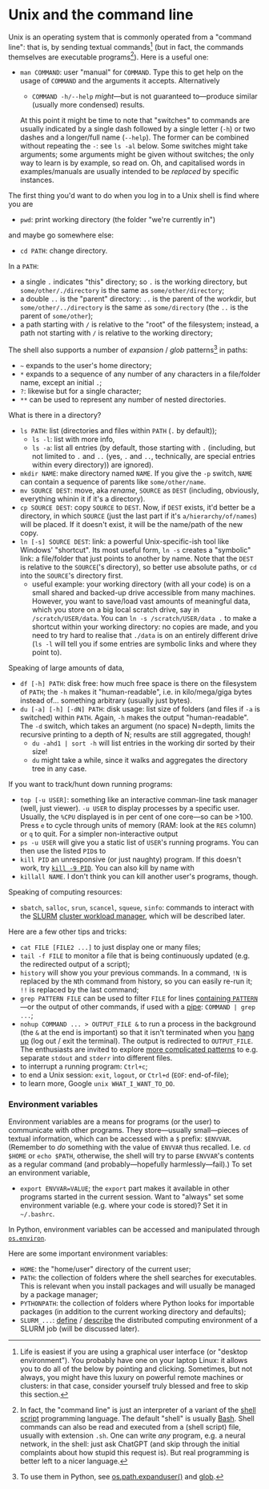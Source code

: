 # Unix and the command line

Unix is an operating system that is commonly operated from a "command line": that is, by sending textual commands[^1] (but in fact, the commands themselves are executable programs[^2]). Here is a useful one:

[^1]: Life is easiest if you are using a graphical user interface (or "desktop environment"). You probably have one on your laptop Linux: it allows you to do all of the below by pointing and clicking. Sometimes, but not always, you might have this luxury on powerful remote machines or clusters: in that case, consider yourself truly blessed and free to skip this section.

[^2]: In fact, the "command line" is just an interpreter of a variant of the [shell script](https://en.wikipedia.org/wiki/Shell_script) programming language. The default "shell" is usually [Bash](https://en.wikipedia.org/wiki/Bash_(Unix_shell)). Shell commands can also be read and executed from a (shell script) file, usually with extension `.sh`. One can write *any* program, e.g. a neural network, in the shell: just ask ChatGPT (and skip through the initial complaints about how stupid this request is). But real programming is better left to a nicer language.

* `man COMMAND`: user "manual" for `COMMAND`. Type this to get help on the usage of `COMMAND` and the arguments it accepts. Alternatively
    * `COMMAND -h/--help` *might*—but is not guaranteed to—produce similar (usually more condensed) results.
  
  At this point it might be time to note that "switches" to commands are usually indicated by a single dash followed by a single letter (`-h`) or two dashes and a longer/full name (`--help`). The former can be combined without repeating the `-`: see `ls -al` below. Some switches might take arguments; some arguments might be given without switches; the only way to learn is by example, so read on. Oh, and capitalised words in examples/manuals are usually intended to be *replaced* by specific instances.

The first thing you'd want to do when you log in to a Unix shell is find where you are
* `pwd`: print working directory (the folder "we're currently in")

and maybe go somewhere else:
* `cd PATH`: change directory.

In a `PATH`:
* a single `.` indicates "this" directory; so `.` is the working directory, but `some/other/./directory` is the same as `some/other/directory`;
* a double `..` is the "parent" directory: `..` is the parent of the workdir, but `some/other/../directory` is the same as `some/directory` (the `..` is the parent of `some/other`);
* a path starting with `/` is relative to the "root" of the filesystem; instead, a path not starting with `/` is relative to the working directory;

The shell also supports a number of *expansion* / *glob* patterns[^glob] in paths:
* `~` expands to the user's home directory;
* `*` expands to a sequence of any number of any characters in a file/folder name, except an initial `.`;
* `?`: likewise but for a single character;
* `**` can be used to represent any number of nested directories.

[^glob]: To use them in Python, see [os.path.expanduser()](https://docs.python.org/3/library/os.path.html#os.path.expanduser) and [glob](https://docs.python.org/3/library/glob.html).

What is there in a directory?
* `ls PATH`: list (directories and files within `PATH` (`.` by default));
    * `ls -l`: list with more info,
    * `ls -a`: list all entries (by default, those starting with `.` (including, but not limited to `.` and `..` (yes, `.` and `..`, technically, are special entries within every directory)) are ignored).
* `mkdir NAME`: make directory named `NAME`. If you give the `-p` switch, `NAME` can contain a sequence of parents like `some/other/name`.
* `mv SOURCE DEST`: move, aka *rename*, `SOURCE` as `DEST` (including, obviously, everything whinin it if it's a directory).
* `cp SOURCE DEST`: copy `SOURCE` to `DEST`. Now, if `DEST` exists, it'd better be a directory, in which `SOURCE` (just the last part if it's `a/hierarchy/of/names`) will be placed. If it doesn't exist, it will be the name/path of the new copy.
* `ln [-s] SOURCE DEST`: link: a powerful Unix-specific-ish tool like Windows' "shortcut". Its most useful form, `ln -s` creates a "symbolic" link: a file/folder that just points to another by name. Note that the `DEST` is relative to the `SOURCE`('s directory), so better use absolute paths, or `cd` into the `SOURCE`'s directory first.
    * useful example: your working directory (with all your code) is on a small shared and backed-up drive accessible from many machines. However, you want to save/load vast amounts of meaningful data, which you store on a big local scratch drive, say in `/scratch/USER/data`. You can `ln -s /scratch/USER/data .` to make a shortcut within your working directory: no copies are made, and you need to try hard to realise that `./data` is on an entirely different drive (`ls -l` will tell you if some entries are symbolic links and where they point to).

Speaking of large amounts of data,
* `df [-h] PATH`: disk free: how much free space is there on the filesystem of `PATH`; the `-h` makes it "human-readable", i.e. in kilo/mega/giga bytes instead of... something arbitrary (usually just bytes).
* `du [-a] [-h] [-dN] PATH`: disk usage: list size of folders (and files if `-a` is switched) within `PATH`. Again, `-h` makes the output "human-readable". The `-d` switch, which takes an argument (no space) N=depth, limits the recursive printing to a depth of N; results are still aggregated, though!
    * `du -ahd1 | sort -h` will list entries in the working dir sorted by their size!
    * `du` might take a while, since it walks and aggregates the directory tree in any case.

If you want to track/hunt down running programs:
* `top [-u USER]`: something like an interactive comman-line task manager (well, just viewer). `-u USER` to display processes by a specific user. Usually, the `%CPU` displayed is in per cent of one core—so can be >100. Press `e` to cycle through units of memory (RAM: look at the `RES` column) or `q` to quit. For a simpler non-interactive output
* `ps -u USER` will give you a static list of `USER`'s running programs. You can then use the listed `PID`s to
* `kill PID` an unresponsive (or just naughty) program. If this doesn't work, try [`kill -9 PID`](https://unix.stackexchange.com/questions/317492/list-of-kill-signals#comment558131_317496). You can also kill by name with
* `killall NAME`. I don't think you can kill another user's programs, though.

Speaking of computing resources:
* `sbatch`, `salloc`, `srun`, `scancel`, `squeue`, `sinfo`: commands to interact with the [SLURM](https://futurama.fandom.com/wiki/Slurm) [cluster workload manager](https://slurm.schedmd.com/documentation.html), which will be described later.

Here are a few other tips and tricks:
- `cat FILE [FILE2 ...]` to just display one or many files;
- `tail -f FILE` to monitor a file that is being continuously updated (e.g. the redirected output of a script);
- `history` will show you your previous commands. In a command, `!N` is replaced by the `N`th command from history, so you can easily re-run it; `!!` is replaced by the last command;
- `grep PATTERN FILE` can be used to filter `FILE` for lines [containing `PATTERN`](https://phoenixnap.com/kb/grep-regex)—or the output of other commands, if used with a [pipe](https://www.geeksforgeeks.org/piping-in-unix-or-linux/): `COMMAND | grep ...`;
- `nohup COMMAND ... > OUTPUT_FILE &` to run a process in the background (the `&` at the end is important) so that it isn't terminated when you [hang up](https://www.youtube.com/watch?v=EDwb9jOVRtU) (log out / exit the terminal). The output is redirected to `OUTPUT_FILE`. The enthusiasts are invited to explore [more complicated patterns](https://www.redhat.com/sysadmin/redirect-shell-command-script-output) to e.g. separate `stdout` and `stderr` into different files.
- to interrupt a running program: `Ctrl+c`;
- to end a Unix session: `exit`, `logout`, or `Ctrl+d` (`EOF`: end-of-file);
- to learn more, Google `unix WHAT_I_WANT_TO_DO`.

### Environment variables

Environment variables are a means for programs (or the user) to communicate with other programs. They store—usually small—pieces of textual information, which can be accessed with a `$` prefix: `$ENVVAR`. (Remember to *do* something with the value of `ENVVAR` thus recalled. I.e. `cd $HOME` or `echo $PATH`, otherwise, the shell will try to parse `ENVVAR`'s contents as a regular command (and probably—hopefully harmlessly—fail).) To set an environment variable,
* `export ENVVAR=VALUE`; the `export` part makes it available in other programs started in the current session. Want to "always" set some environment variable (e.g. where your code is stored)? Set it in `~/.bashrc`.

In Python, environment variables can be accessed and manipulated through [`os.environ`](https://docs.python.org/3/library/os.html#os.environ).

Here are some important environment variables:
- `HOME`: the "home/user" directory of the current user;
- `PATH`: the collection of folders where the shell searches for executables. This is relevant when you install packages and will usually be managed by a package manager;
- `PYTHONPATH`: the collection of folders where Python looks for importable packages (in addition to the current working directory and defaults);
- `SLURM_...`: [define](https://slurm.schedmd.com/sbatch.html#SECTION_INPUT-ENVIRONMENT-VARIABLES) / [describe](https://slurm.schedmd.com/sbatch.html#SECTION_OUTPUT-ENVIRONMENT-VARIABLES) the distributed computing environment of a SLURM job (will be discussed later).
